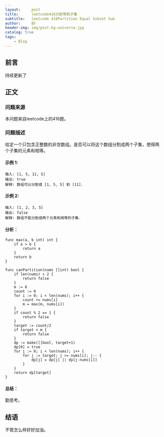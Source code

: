 ```yaml
---
layout:     post
title:      leetcode416分割等和子集
subtitle:   leetcode 416Partition Equal Subset Sum
author:     BY
header-img: img/post-bg-universe.jpg
catalog: true
tags:
    - Blog
---
```



## 前言

持续更新了

## 正文

### 问题来源

本问题来自leetcode上的416题。  

### 问题描述

给定一个只包含正整数的非空数组。是否可以将这个数组分割成两个子集，使得两个子集的元素和相等。    

#### 示例 1:
```
输入: [1, 5, 11, 5]
输出: true
解释: 数组可以分割成 [1, 5, 5] 和 [11].
```

#### 示例 2:
```
输入: [1, 2, 3, 5]
输出: false
解释: 数组不能分割成两个元素和相等的子集.
```

#### 分析：  
```
func max(a, b int) int {
    if a > b {
        return a
    }
    return b
}

func canPartition(nums []int) bool {
    if len(nums) < 2 {
        return false
    }
    m := 0
    count := 0
    for i := 0; i < len(nums); i++ {
        count += nums[i]
        m = max(m, nums[i])
    }
    if count % 2 == 1 {
        return false
    }
    target := count/2
    if target < m {
        return false
    }
    dp := make([]bool, target+1)
    dp[0] = true
    for i := 0; i < len(nums); i++ {
        for j := target; j >= nums[i]; j-- {
            dp[j] = dp[j] || dp[j-nums[i]]
        }
    }
    return dp[target]
}
```

#### 总结：
勤思考。  

## 结语
不管怎么样好好加油。
